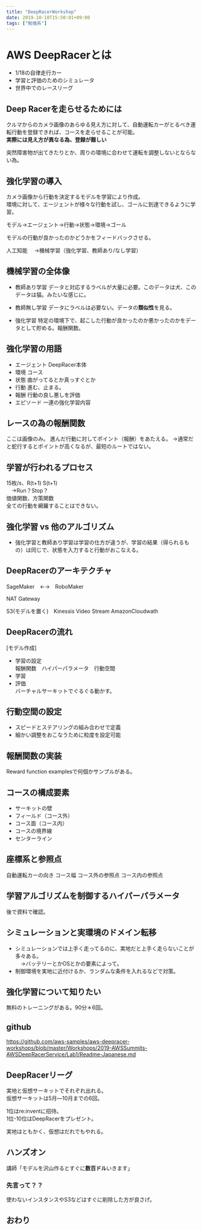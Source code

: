 ```yaml
---
title: "DeepRacerWorkshop"
date: 2019-10-18T15:50:01+09:00
tags: ["勉強系"]
---
```


# AWS DeepRacerとは
* 1/18の自律走行カー
* 学習と評価のためのシミュレータ
* 世界中でのレースリーグ

## Deep Racerを走らせるためには
クルマからのカメラ画像のあらゆる見え方に対して、自動運転カーがとるべき運転行動を登録できれば、コースを走らせることが可能。  
**実際には見え方が異なる為、登録が難しい**  

突然障害物が出てきたりとか、周りの環境に合わせて運転を調整しないとならない為。

## 強化学習の導入
カメラ画像から行動を決定するモデルを学習により作成。  
環境に対して、エージェントが様々な行動を試し、ゴールに到達できるように学習。

モデル→エージェント→行動→状態→環境→ゴール

モデルの行動が良かったのかどうかをフィードバックさせる。

人工知能
　→機械学習（強化学習、教師あり/なし学習）

## 機械学習の全体像
* 教師あり学習
データと対応するラベルが大量に必要。このデータは犬、このデータは猫。みたいな感じに。

* 教師無し学習
データにラベルは必要ない。データの**類似性**を見る。

* 強化学習
特定の環境下で、起こした行動が良かったのか悪かったのかをデータとして貯める。報酬関数。

## 強化学習の用語
* エージェント
DeepRacer本体
* 環境
コース
* 状態
曲がってるとか真っすぐとか
* 行動
進む、止まる。
* 報酬
行動の良し悪しを評価
* エピソード
一連の強化学習内容

## レースの為の報酬関数
ここは画像のみ。
進んだ行動に対してポイント（報酬）をあたえる。
→通常だと蛇行するとポイントが高くなるが、最短のルートではない。

## 学習が行われるプロセス
15枚/s、R(t+1) S(t+1)  
　→Run？Stop？  
価値関数、方策関数  
全ての行動を網羅することはできない。

## 強化学習 vs 他のアルゴリズム
* 強化学習と教師あり学習は学習の仕方が違うが、学習の結果（得られるもの）は同じで、状態を入力すると行動がおこなえる。

## DeepRacerのアーキテクチャ

SageMaker　←→　RoboMaker

NAT Gateway

S3(モデルを置く)　Kinessis Video Stream AmazonCloudwath

## DeepRacerの流れ
[モデル作成]

* 学習の設定  
報酬関数　ハイパーパラメータ　行動空間
* 学習
* 評価  
バーチャルサーキットでぐるぐる動かす。

## 行動空間の設定
* スピードとステアリングの組み合わせで定義  
* 細かい調整をおこなうために粒度を設定可能

## 報酬関数の実装
Reward function examplesで何個かサンプルがある。

## コースの構成要素
* サーキットの壁
* フィールド（コース外）
* コース面（コース内）
* コースの境界線
* センターライン

## 座標系と参照点
自動運転カーの向き
コース幅
コース外の参照点
コース内の参照点

## 学習アルゴリズムを制御するハイパーパラメータ
後で資料で確認。

## シミュレーションと実環境のドメイン転移
* シミュレーションでは上手く走ってるのに、実地だと上手く走らないことが多々ある。  
　→バッテリーとかOSとかの要素によって。
* 制御環境を実地に近付けるか、ランダムな条件を入れるなどで対策。

## 強化学習について知りたい
無料のトレーニングがある。90分＊6回。

## github
https://github.com/aws-samples/aws-deepracer-workshops/blob/master/Workshops/2019-AWSSummits-AWSDeepRacerService/Lab1/Readme-Japanese.md

## DeepRacerリーグ
実地と仮想サーキットでそれぞれ出れる。  
仮想サーキットは5月―10月までの6回。  

1位はre:inventに招待。  
1位-10位はDeepRacerをプレゼント。 

実地はともかく、仮想はだれでもやれる。  

## ハンズオン
講師「モデルを沢山作るとすぐに**数百ドル**いきます」

### 先言って？？

使わないインスタンスやS3などはすぐに削除した方が良さげ。


## おわり